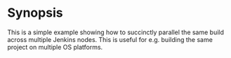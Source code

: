 # Synopsis

This is a simple example showing how to succinctly parallel the same build across multiple Jenkins nodes. This is useful for e.g. building the same project on multiple OS platforms.